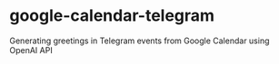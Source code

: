 # google-calendar-telegram
Generating greetings in Telegram events from Google Calendar using OpenAI API
